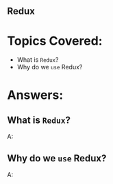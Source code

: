 ## Redux


# Topics Covered:

- What is `Redux`?
- Why do we `use` Redux?





# Answers:

## What is `Redux`?
A:


## Why do we `use` Redux?
A: 